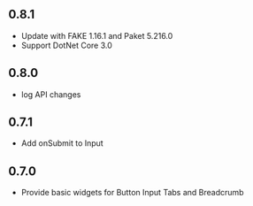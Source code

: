 ## 0.8.1
* Update with FAKE 1.16.1 and Paket 5.216.0
* Support DotNet Core 3.0

## 0.8.0
* log API changes

## 0.7.1
* Add onSubmit to Input

## 0.7.0
* Provide basic widgets for Button Input Tabs and Breadcrumb